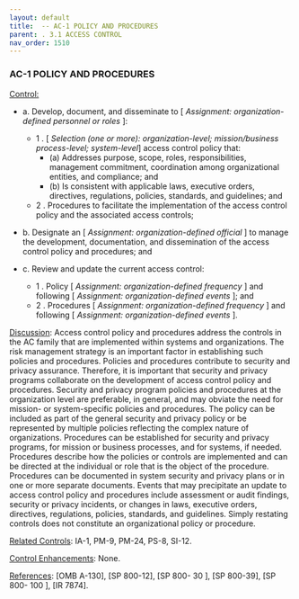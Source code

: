 ```yaml
---
layout: default
title:  -- AC-1 POLICY AND PROCEDURES 
parent: . 3.1 ACCESS CONTROL 
nav_order: 1510
---
```


### AC-1 POLICY AND PROCEDURES
<ins>Control:</ins>

* a. Develop, document, and disseminate to [ _Assignment: organization-defined personnel or_
_roles_ ]:

    * 1 . [ _Selection (one or more): organization-level; mission/business process-level; system-level_] access control policy that:
        - (a) Addresses purpose, scope, roles, responsibilities, management commitment, coordination among organizational entities, and compliance; and
        - (b) Is consistent with applicable laws, executive orders, directives, regulations, policies, standards, and guidelines; and
    * 2 . Procedures to facilitate the implementation of the access control policy and the associated access controls;

* b. Designate an [ _Assignment: organization-defined official_ ] to manage the development, documentation, and dissemination of the access control policy and procedures; and

* c. Review and update the current access control:
    * 1 . Policy [ _Assignment: organization-defined frequency_ ] and following [ _Assignment:
organization-defined events_ ]; and
    * 2 . Procedures [ _Assignment: organization-defined frequency_ ] and following [ _Assignment: organization-defined events_ ].

<ins>Discussion</ins>: Access control policy and procedures address the controls in the AC family that are implemented within systems and organizations. The risk management strategy is an important factor in establishing such policies and procedures. Policies and procedures contribute to security and privacy assurance. Therefore, it is important that security and privacy programs collaborate on the development of access control policy and procedures. Security and privacy program policies and procedures at the organization level are preferable, in general, and may obviate the need for mission- or system-specific policies and procedures. The policy can be included as part of the general security and privacy policy or be represented by multiple policies reflecting the complex nature of organizations. Procedures can be established for security and privacy programs, for mission or business processes, and for systems, if needed. Procedures describe how the policies or controls are implemented and can be directed at the individual or role that is the object of the procedure. Procedures can be documented in system security and privacy plans or in one or more separate documents. Events that may precipitate an update to access control policy and procedures include assessment or audit findings, security or privacy incidents, or changes in laws, executive orders, directives, regulations, policies, standards, and guidelines. Simply restating controls does not constitute an organizational policy or procedure.

<ins>Related Controls</ins>: IA-1, PM-9, PM-24, PS-8, SI-12.

<ins>Control Enhancements</ins>: None.

<ins>References</ins>: [OMB A-130], [SP 800-12], [SP 800- 30 ], [SP 800-39], [SP 800- 100 ], [IR 7874].

